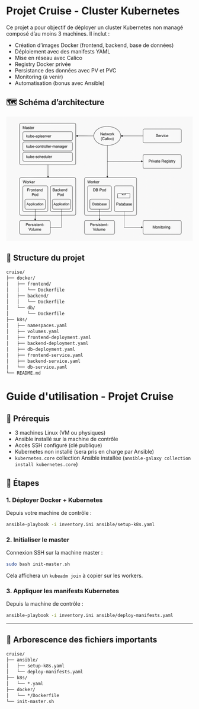 # Projet Cruise - Cluster Kubernetes

Ce projet a pour objectif de déployer un cluster Kubernetes non managé composé d’au moins 3 machines. Il inclut :

- Création d’images Docker (frontend, backend, base de données)
- Déploiement avec des manifests YAML
- Mise en réseau avec Calico
- Registry Docker privée
- Persistance des données avec PV et PVC
- Monitoring (à venir)
- Automatisation (bonus avec Ansible)

## 🗺️ Schéma d’architecture

![alt text](schéma_infra-1.png)

## 📁 Structure du projet

```
cruise/
├── docker/
│   ├── frontend/
│   │   └── Dockerfile
│   ├── backend/
│   │   └── Dockerfile
│   └── db/
│       └── Dockerfile
├── k8s/
│   ├── namespaces.yaml
│   ├── volumes.yaml
│   ├── frontend-deployment.yaml
│   ├── backend-deployment.yaml
│   ├── db-deployment.yaml
│   ├── frontend-service.yaml
│   ├── backend-service.yaml
│   └── db-service.yaml
└── README.md
```

# Guide d'utilisation - Projet Cruise

## 🐳 Prérequis

- 3 machines Linux (VM ou physiques)
- Ansible installé sur la machine de contrôle
- Accès SSH configuré (clé publique)
- Kubernetes non installé (sera pris en charge par Ansible)
- `kubernetes.core` collection Ansible installée (`ansible-galaxy collection install kubernetes.core`)

## 🚀 Étapes

### 1. Déployer Docker + Kubernetes

Depuis votre machine de contrôle :

```bash
ansible-playbook -i inventory.ini ansible/setup-k8s.yaml
```

### 2. Initialiser le master

Connexion SSH sur la machine master :

```bash
sudo bash init-master.sh
```

Cela affichera un `kubeadm join` à copier sur les workers.

### 3. Appliquer les manifests Kubernetes

Depuis la machine de contrôle :

```bash
ansible-playbook -i inventory.ini ansible/deploy-manifests.yaml
```

---

## 📂 Arborescence des fichiers importants

```
cruise/
├── ansible/
│   ├── setup-k8s.yaml
│   └── deploy-manifests.yaml
├── k8s/
│   └── *.yaml
├── docker/
│   └── */Dockerfile
└── init-master.sh
```


